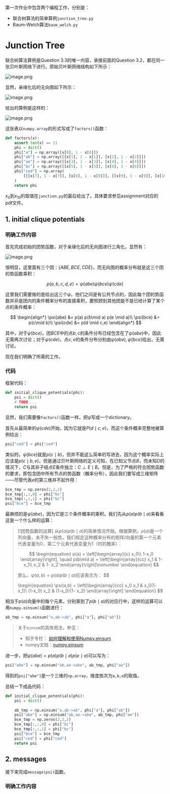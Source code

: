 
第一次作业中包含两个编程工作，分别是：
- 联合树算法的简单算例`junction_tree.py`
- Baum-Welch算法`baum_welch.py`


# Junction Tree

联合树算法算例是Question 3.3的唯一内容，承接前面的Question 3.2，都在同一张贝叶斯网络下进行。原始贝叶斯网络结构如下所示：

![image.png](https://s2.loli.net/2023/11/01/6MEPtObLUwTm8ak.png)

显然，亲缘化后的无向图如下所示：

![image.png](https://s2.loli.net/2023/11/01/at3S5JV9EHFvPZB.png)

给出的算例是这样的：

![image.png](https://s2.loli.net/2023/11/01/C5WoYFdKvwUcnVu.png)

这张表以`numpy.array`的形式写成了`factors()`函数：

```python
def factors(x):
    assert len(x) == 11
    phi = dict()
    phi["a"] = np.array([x[0], 1 - x[0]])
    phi["ab"] = np.array([[x[1], 1 - x[1]], [x[2], 1 - x[2]]])
    phi["ae"] = np.array([[x[3], 1 - x[3]], [x[4], 1 - x[4]]])
    phi["bc"] = np.array([[x[5], 1 - x[5]], [x[6], 1 - x[6]]])
    phi["ced"] = np.array(
        [[[x[7], 1 - x[7]], [x[8], 1 - x[8]]], [[x[9], 1 - x[9]], [x[10], 1 - x[10]]]]
    )
    return phi
```

$x_0$到$x_{10}$的取值在`junction.py`的最后给出了。具体要求参见assignment对应的pdf文件。

## 1. initial clique potentials
### 明确工作内容

首先完成初始的团势函数，对于亲缘化后的无向图进行三角化，显然有：

![image.png](https://s2.loli.net/2023/11/01/V4UQrl7CAwG8xYR.png)

很明显，这里面有三个团：$\{ABE,BCE,CDE\}$，而无向图的概率分布就是这三个团的势函数乘积：

$$
p(a,b,c,d,e) = \psi(abe)\psi(bce)\psi(cde)
$$

这里我们需要做的是给出这三个$\psi$。他们之间是有公共节点的，因此每个团的势函数并非是团内的条件概率分布的直接乘积，要照顾到其他团是不是已经计算了某个点的条件概率：

$$
\begin{align*}
\psi(abe) &= p(a) p(b\mid a) p(e \mid a)\\
\psi(bce) &= p(c\mid b)\\
\psi(cde) &= p(d \mid c,e)
\end{align*}
$$

其中，对于$\psi(bce)$，团$BCE$中的点$b,c$的条件分布已经包含在了$\psi(abe)$中，因此无需再次讨论；对于$\psi(cde)$，点$c,e$的条件分布分别由$\psi(abe), \psi(bce)$给出，无需讨论。

现在我们明确了所需的工作。
### 代码

框架代码：

```python
def initial_clique_potentials(phi):
    psi = dict()
    # TODO ...
    return psi
```

显然，我们需要像`factors()`函数一样，把$\psi$写成一个dictionary。

首先从最简单的$\psi(cde)$开始，因为它就是$P(d\mid c,e)$，而这个条件概率完整地被算例给出：

```python
psi["ced"] = phi["ced"]
```

类似的，$\psi(bce)$就是$p(c\mid b)$，但并不能这么简单的写进去，因为这个概率实际上应该是$p(c \mid b,e)$，但是通过贝叶斯网络的定义可知，在已知父节点$B$，而未知$D$的情况下，$C$与其非子结点$E$条件独立：$C \perp E \mid B$。但是，为了严格的符合团势函数的要求，即包含团中所有节点的势函数（概率分布），因此我们要写成三维矩阵——尽管代表$e$的第三维并不起作用：

```python
bce_tmp = np.zeros(2,2,2)
bce_tmp[:,:,0] = phi["bc"]
bce_tmp[:,:,1] = phi["bc"]
psi["bce"] = bce_tmp
```

最麻烦的是$\psi(abe)$，因为它是三个条件概率的乘积。我们先从$p(a)p(b\mid a)$来看看这是一个什么样的运算：

> [!团势函数的运算]
> 从$p(a)p(b\mid a)$的简单情况开始。根据算例，$p(a)$是一个列向量，未不失一般性，我们规定这种概率分布的矩阵/向量的第一个元素代表变量为0，第二个元素代表变量为1（时的概率）：
> 
> $$
> \begin{equation}
> 	p(a) = \left[\begin{array}{c}
> 		x_0\\
> 		1-x_0
> 	\end{array}\right], \quad 
> 	p(b\mid a) = \left[\begin{array}{cc}
> 		x_1 & 1- x_1\\
> 		x_2 & 1- x_2
> 	\end{array}\right]\nonumber
> \end{equation}
> $$
> 
> 那么，$\psi(a,b) = p(a)p(b\mid a)$应该表示为：
> $$
> 
> \begin{equation}
> 	\psi(a,b) = \left[\begin{array}{cc}
> 		x_0 x_1 & x_0(1- x_1)\\
> 		(1-x_0) x_2 & (1-x_0)(1- x_2)
> 	\end{array}\right]
> \end{equation}
> $$

相当于$p(a)$向量中的每个元素，分别乘到了$p(b\mid a)$的对应行中，这样的运算可以用`numpy.einsum()`函数进行：

```python
ab_tmp = np.einsum("a,ab->ab", phi["a"], phi["ab"])
```

> 关于`einsum`的具体用法，参见：
> - 知乎专栏： [如何理解和使用Numpy.einsum](https://zhuanlan.zhihu.com/p/27739282)
> - numpy文档：[numpy.einsum](https://numpy.org/doc/stable/reference/generated/numpy.einsum.html)

进一步，把$\psi(abe) = p(a)p(b\mid a)p(e\mid a)$可以写为：

```python
psi["abe"] = np.einsum("ab,ae->abe", ab_tmp, phi["ae"])
```

得到的`psi["abe"]`是一个三维的`np.array`，维度依次为`a,b,e`的取值。

总结一下成品代码：

```python
def initial_clique_potentials(phi):
    psi = dict()
    
    ab_tmp = np.einsum("a,ab->ab", phi["a"], phi["ab"])
    psi["abe"] = np.einsum("ab,ae->abe", ab_tmp, phi["ae"])
    bce_tmp = np.zeros(2,2,2)
    bce_tmp[:,:,0] = phi["bc"]
    bce_tmp[:,:,1] = phi["bc"]
    psi["bce"] = bce_tmp
    psi["ced"] = phi["ced"]
    return psi
```

## 2. messages
接下来完成`message(psi)`函数。

### 明确工作内容

